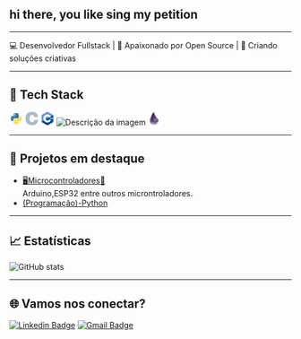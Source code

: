 ## hi there, you like sing my petition 
---

💻 Desenvolvedor Fullstack | 🚀 Apaixonado por Open Source | 🎨 Criando soluções criativas  

---

## 🚀 Tech Stack

<p align="left">
  <img src="https://raw.githubusercontent.com/devicons/devicon/master/icons/python/python-original.svg" alt="Python" width="24" height="24"/>
  <img src="https://raw.githubusercontent.com/devicons/devicon/master/icons/c/c-original.svg" alt="C" width="24" height="24"/>
  <img src="https://raw.githubusercontent.com/devicons/devicon/master/icons/cplusplus/cplusplus-original.svg" alt="C++" width="24" height="24"/>
  <img src="https://user-images.githubusercontent.com/5421823/62779159-4cf76880-baaa-11e9-8318-e20a1aaa913a.png" alt="Descrição da imagem" width="40"/>  
  <img src="https://raw.githubusercontent.com/devicons/devicon/master/icons/elixir/elixir-original.svg" alt="Elixir" width="24" height="24"/>
</p>


---

## 📌 Projetos em destaque
- [🖥️Microcontroladores🤖](https://github.com/Lunixz02/-Automacao--01-Arduino)  
  Arduino,ESP32 entre outros microntroladores. 
- [(Programação)-Python](https://github.com/Lunixz02/Programacao-Pyhton/tree/main)  
  


---

## 📈 Estatísticas
![GitHub stats](https://github-readme-stats.vercel.app/api?username=seunome&show_icons=true&theme=radical)

---

## 🌐 Vamos nos conectar?
[![Linkedin Badge](https://img.shields.io/badge/-SeuNome-blue?style=flat&logo=Linkedin&logoColor=white)](https://linkedin.com/in/seunome)
[![Gmail Badge](https://img.shields.io/badge/-seuemail-c14438?style=flat&logo=Gmail&logoColor=white)](mailto:seuemail@gmail.com)
